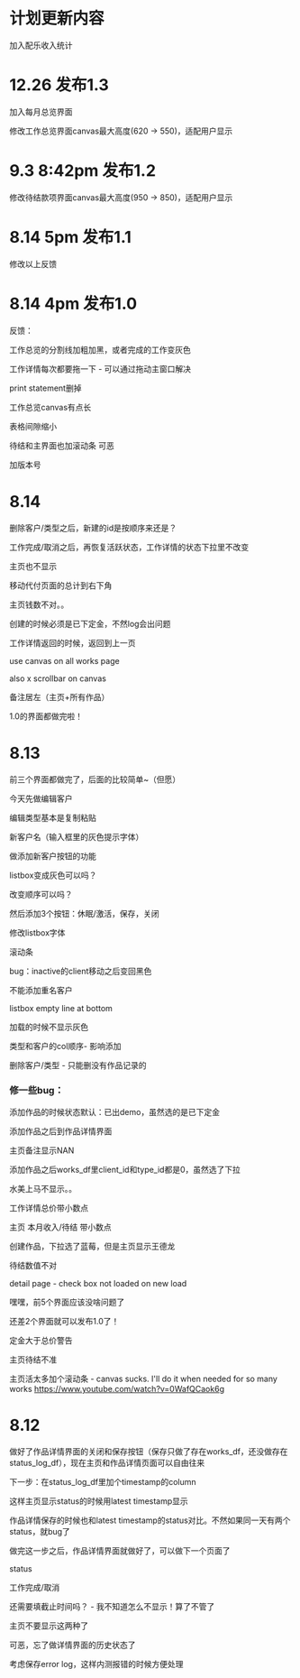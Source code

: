 # 计划更新内容
加入配乐收入统计


# 12.26 发布1.3

加入每月总览界面

修改工作总览界面canvas最大高度(620 -> 550)，适配用户显示

# 9.3 8:42pm 发布1.2

修改待结款项界面canvas最大高度(950 -> 850)，适配用户显示

# 8.14 5pm 发布1.1

修改以上反馈


# 8.14 4pm 发布1.0


反馈：

工作总览的分割线加粗加黑，或者完成的工作变灰色

工作详情每次都要拖一下 - 可以通过拖动主窗口解决

print statement删掉

工作总览canvas有点长

表格间隙缩小

待结和主界面也加滚动条 可恶

加版本号



# 8.14

删除客户/类型之后，新建的id是按顺序来还是？

工作完成/取消之后，再恢复活跃状态，工作详情的状态下拉里不改变

主页也不显示

移动代付页面的总计到右下角

主页钱数不对。。

创建的时候必须是已下定金，不然log会出问题

工作详情返回的时候，返回到上一页

use canvas on all works page

also x scrollbar on canvas

备注居左（主页+所有作品）

1.0的界面都做完啦！



# 8.13

前三个界面都做完了，后面的比较简单~（但愿）

今天先做编辑客户

编辑类型基本是复制粘贴



新客户名（输入框里的灰色提示字体）

做添加新客户按钮的功能



listbox变成灰色可以吗？

改变顺序可以吗？

然后添加3个按钮：休眠/激活，保存，关闭

修改listbox字体

滚动条


bug：inactive的client移动之后变回黑色

不能添加重名客户



listbox empty line at bottom

加载的时候不显示灰色

类型和客户的col顺序- 影响添加

删除客户/类型 - 只能删没有作品记录的



### 修一些bug：

添加作品的时候状态默认：已出demo，虽然选的是已下定金

添加作品之后到作品详情界面

主页备注显示NAN

添加作品之后works_df里client_id和type_id都是0，虽然选了下拉

水美上马不显示。。

工作详情总价带小数点

主页 本月收入/待结 带小数点

创建作品，下拉选了蓝莓，但是主页显示王德龙

待结数值不对

detail page - check box not loaded on new load

嘿嘿，前5个界面应该没啥问题了

还差2个界面就可以发布1.0了！


定金大于总价警告

主页待结不准

主页活太多加个滚动条 - canvas sucks. I'll do it when needed for so many works https://www.youtube.com/watch?v=0WafQCaok6g


# 8.12

做好了作品详情界面的关闭和保存按钮（保存只做了存在works_df，还没做存在status_log_df），现在主页和作品详情页面可以自由往来

下一步：在status_log_df里加个timestamp的column

这样主页显示status的时候用latest timestamp显示

作品详情保存的时候也和latest timestamp的status对比。不然如果同一天有两个status，就bug了

做完这一步之后，作品详情界面就做好了，可以做下一个页面了


status

工作完成/取消

还需要填截止时间吗？ - 我不知道怎么不显示！算了不管了

主页不要显示这两种了


可恶，忘了做详情界面的历史状态了


考虑保存error log，这样内测报错的时候方便处理
